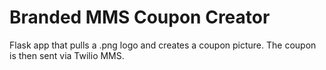 # Branded MMS Coupon Creator
Flask app that pulls a .png logo and creates a coupon picture. The coupon is
then sent via Twilio MMS.
